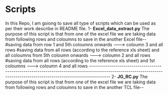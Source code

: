 # Scripts
In this Repo, I am goiong to save all type of scripts which can be used as per their work describe in README file.
1- **Excel_data_extract.py** 
    The purpose of this script is that from one of the excel file we are taking data from following rows and coloumns to save in the another Excel file--
    #saving data from row 1 and  5th coloumns onwards ---> coloumn 3 and all rows
    #saving data from all rows (according to the reference xls sheet) and all coloumns from 5th coloumn onwards ---> coloumn 2 and all rows
    #saving data from all rows (according to the reference xls sheet) and 1st coloumns  ---> coloumn 4 and all rows
    ----------------------------------------------------------------------------------------------------------------------------------------------------------------------
2- **JG_RC.py**
    The purpose of this script is that from one of the excel file we are taking data from following rows and coloumns to save in the another TCL file--
    

